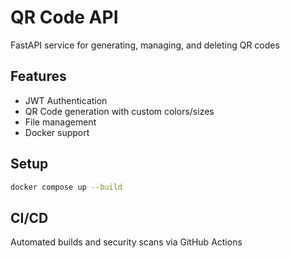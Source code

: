 # QR Code API

FastAPI service for generating, managing, and deleting QR codes

## Features
- JWT Authentication
- QR Code generation with custom colors/sizes
- File management
- Docker support

## Setup
```bash
docker compose up --build
```

## CI/CD
Automated builds and security scans via GitHub Actions